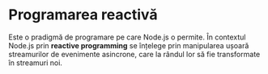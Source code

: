 # Programarea reactivă

Este o pradigmă de programare pe care Node.js o permite. În contextul Node.js prin **reactive programming** se înțelege prin manipularea ușoară streamurilor de evenimente asincrone, care la rândul lor să fie transformate în streamuri noi.
